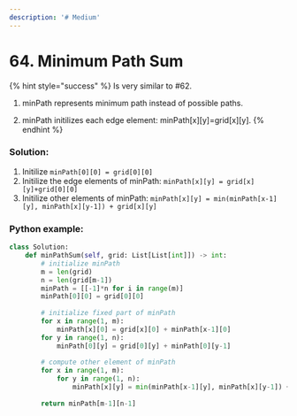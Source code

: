 ```yaml
---
description: '# Medium'
---
```


# 64. Minimum Path Sum

{% hint style="success" %}
Is very similar to \#62.

1. minPath represents minimum path instead of possible paths. 

2. minPath initilizes each edge element: minPath\[x\]\[y\]=grid\[x\]\[y\].
{% endhint %}

### Solution:

1. Initilize `minPath[0][0] = grid[0][0]`
2. Initilize the edge elements of minPath: `minPath[x][y] = grid[x][y]+grid[0][0]`
3. Initilize other elements of minPath: `minPath[x][y] = min(minPath[x-1][y], minPath[x][y-1]) + grid[x][y]`

### Python example:

```python
class Solution:
    def minPathSum(self, grid: List[List[int]]) -> int:
        # initialize minPath
        m = len(grid)
        n = len(grid[m-1])
        minPath = [[-1]*n for i in range(m)]
        minPath[0][0] = grid[0][0]
        
        # initialize fixed part of minPath
        for x in range(1, m):
            minPath[x][0] = grid[x][0] + minPath[x-1][0]
        for y in range(1, n):
            minPath[0][y] = grid[0][y] + minPath[0][y-1]
            
        # compute other element of minPath
        for x in range(1, m):
            for y in range(1, n):
                minPath[x][y] = min(minPath[x-1][y], minPath[x][y-1]) + grid[x][y]
                
        return minPath[m-1][n-1]
```



